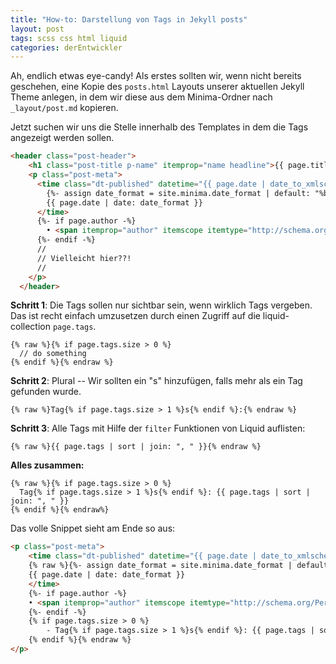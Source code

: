 ```yaml
---
title: "How-to: Darstellung von Tags in Jekyll posts"
layout: post
tags: scss css html liquid
categories: derEntwickler
---
```



Ah, endlich etwas eye-candy! Als erstes sollten wir, wenn nicht bereits geschehen, eine Kopie des `posts.html` Layouts unserer aktuellen Jekyll Theme anlegen, in dem wir diese aus dem Minima-Ordner nach `_layout/post.md` kopieren.

Jetzt suchen wir uns die Stelle innerhalb des Templates in dem die Tags angezeigt werden sollen.

```html
<header class="post-header">
    <h1 class="post-title p-name" itemprop="name headline">{{ page.title | escape }}</h1>
    <p class="post-meta">
      <time class="dt-published" datetime="{{ page.date | date_to_xmlschema }}" itemprop="datePublished">
        {%- assign date_format = site.minima.date_format | default: "%b %-d, %Y" -%}
        {{ page.date | date: date_format }}
      </time>
      {%- if page.author -%}
        • <span itemprop="author" itemscope itemtype="http://schema.org/Person"><span class="p-author h-card" itemprop="name">{{ page.author }}</span></span>
      {%- endif -%}
      //
      // Vielleicht hier??!
      //
    </p>
  </header>
```

**Schritt 1**: Die Tags sollen nur sichtbar sein, wenn wirklich Tags vergeben. Das ist recht einfach umzusetzen durch einen Zugriff auf die liquid-collection `page.tags`.

```liquid
{% raw %}{% if page.tags.size > 0 %}
  // do something
{% endif %}{% endraw %}
```

**Schritt 2**: Plural -- Wir sollten ein "s" hinzufügen, falls mehr als ein Tag gefunden wurde.


```liquid
{% raw %}Tag{% if page.tags.size > 1 %}s{% endif %}:{% endraw %}
```

**Schritt 3**: Alle Tags mit Hilfe der `filter` Funktionen von Liquid auflisten:

```liquid
{% raw %}{{ page.tags | sort | join: ", " }}{% endraw %}
```

**Alles zusammen:**

```liquid
{% raw %}{% if page.tags.size > 0 %}
  Tag{% if page.tags.size > 1 %}s{% endif %}: {{ page.tags | sort | join: ", " }}
{% endif %}{% endraw%}
```

Das volle Snippet sieht am Ende so aus:

```html
<p class="post-meta">
    <time class="dt-published" datetime="{{ page.date | date_to_xmlschema }}" itemprop="datePublished">
    {% raw %}{%- assign date_format = site.minima.date_format | default: "%b %-d, %Y" -%}
    {{ page.date | date: date_format }}
    </time>
    {%- if page.author -%}
    • <span itemprop="author" itemscope itemtype="http://schema.org/Person"><span class="p-author h-card" itemprop="name">{{ page.author }}</span></span>
    {%- endif -%}
    {% if page.tags.size > 0 %}
        - Tag{% if page.tags.size > 1 %}s{% endif %}: {{ page.tags | sort | join: ", " }}
    {% endif %}{% endraw %}
</p>
```